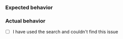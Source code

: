 ### Expected behavior

### Actual behavior

- [ ] I have used the search and couldn't find this issue
